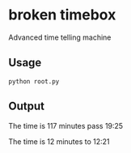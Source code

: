 # broken timebox
Advanced time telling machine

## Usage
``` python root.py ```

## Output
The time is 117 minutes pass 19:25

The time is 12 minutes to 12:21
